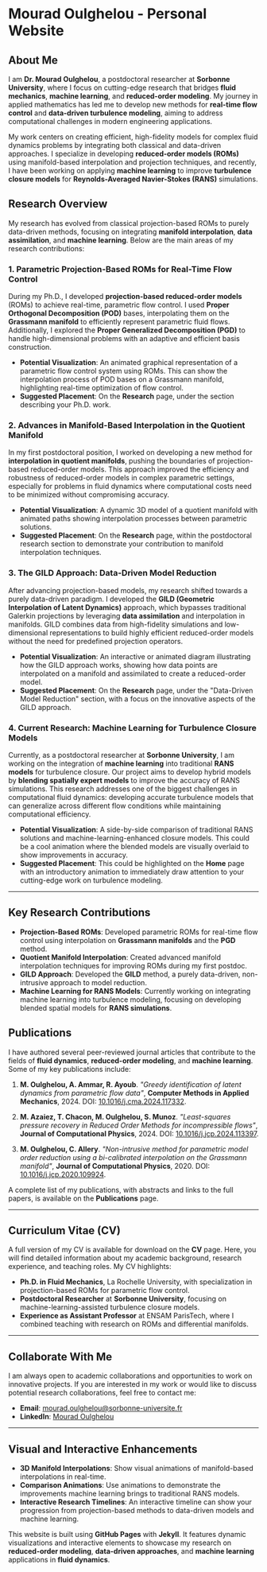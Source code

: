 # Mourad Oulghelou - Personal Website

## About Me

I am **Dr. Mourad Oulghelou**, a postdoctoral researcher at **Sorbonne University**, where I focus on cutting-edge research that bridges **fluid mechanics**, **machine learning**, and **reduced-order modeling**. My journey in applied mathematics has led me to develop new methods for **real-time flow control** and **data-driven turbulence modeling**, aiming to address computational challenges in modern engineering applications.

My work centers on creating efficient, high-fidelity models for complex fluid dynamics problems by integrating both classical and data-driven approaches. I specialize in developing **reduced-order models (ROMs)** using manifold-based interpolation and projection techniques, and recently, I have been working on applying **machine learning** to improve **turbulence closure models** for **Reynolds-Averaged Navier-Stokes (RANS)** simulations.

## Research Overview

My research has evolved from classical projection-based ROMs to purely data-driven methods, focusing on integrating **manifold interpolation**, **data assimilation**, and **machine learning**. Below are the main areas of my research contributions:

### 1. **Parametric Projection-Based ROMs for Real-Time Flow Control**
During my Ph.D., I developed **projection-based reduced-order models** (ROMs) to achieve real-time, parametric flow control. I used **Proper Orthogonal Decomposition (POD)** bases, interpolating them on the **Grassmann manifold** to efficiently represent parametric fluid flows. Additionally, I explored the **Proper Generalized Decomposition (PGD)** to handle high-dimensional problems with an adaptive and efficient basis construction.

- **Potential Visualization**: An animated graphical representation of a parametric flow control system using ROMs. This can show the interpolation process of POD bases on a Grassmann manifold, highlighting real-time optimization of flow control.
- **Suggested Placement**: On the **Research** page, under the section describing your Ph.D. work.

### 2. **Advances in Manifold-Based Interpolation in the Quotient Manifold**
In my first postdoctoral position, I worked on developing a new method for **interpolation in quotient manifolds**, pushing the boundaries of projection-based reduced-order models. This approach improved the efficiency and robustness of reduced-order models in complex parametric settings, especially for problems in fluid dynamics where computational costs need to be minimized without compromising accuracy.

- **Potential Visualization**: A dynamic 3D model of a quotient manifold with animated paths showing interpolation processes between parametric solutions.
- **Suggested Placement**: On the **Research** page, within the postdoctoral research section to demonstrate your contribution to manifold interpolation techniques.

### 3. **The GILD Approach: Data-Driven Model Reduction**
After advancing projection-based models, my research shifted towards a purely data-driven paradigm. I developed the **GILD (Geometric Interpolation of Latent Dynamics)** approach, which bypasses traditional Galerkin projections by leveraging **data assimilation** and interpolation in manifolds. GILD combines data from high-fidelity simulations and low-dimensional representations to build highly efficient reduced-order models without the need for predefined projection operators.

- **Potential Visualization**: An interactive or animated diagram illustrating how the GILD approach works, showing how data points are interpolated on a manifold and assimilated to create a reduced-order model.
- **Suggested Placement**: On the **Research** page, under the "Data-Driven Model Reduction" section, with a focus on the innovative aspects of the GILD approach.

### 4. **Current Research: Machine Learning for Turbulence Closure Models**
Currently, as a postdoctoral researcher at **Sorbonne University**, I am working on the integration of **machine learning** into traditional **RANS models** for turbulence closure. Our project aims to develop hybrid models by **blending spatially expert models** to improve the accuracy of RANS simulations. This research addresses one of the biggest challenges in computational fluid dynamics: developing accurate turbulence models that can generalize across different flow conditions while maintaining computational efficiency.

- **Potential Visualization**: A side-by-side comparison of traditional RANS solutions and machine-learning-enhanced closure models. This could be a cool animation where the blended models are visually overlaid to show improvements in accuracy.
- **Suggested Placement**: This could be highlighted on the **Home** page with an introductory animation to immediately draw attention to your cutting-edge work on turbulence modeling.

---

## Key Research Contributions

- **Projection-Based ROMs**: Developed parametric ROMs for real-time flow control using interpolation on **Grassmann manifolds** and the **PGD** method.
- **Quotient Manifold Interpolation**: Created advanced manifold interpolation techniques for improving ROMs during my first postdoc.
- **GILD Approach**: Developed the **GILD** method, a purely data-driven, non-intrusive approach to model reduction.
- **Machine Learning for RANS Models**: Currently working on integrating machine learning into turbulence modeling, focusing on developing blended spatial models for **RANS simulations**.

## Publications

I have authored several peer-reviewed journal articles that contribute to the fields of **fluid dynamics**, **reduced-order modeling**, and **machine learning**. Some of my key publications include:

1. **M. Oulghelou, A. Ammar, R. Ayoub**. _"Greedy identification of latent dynamics from parametric flow data"_, **Computer Methods in Applied Mechanics**, 2024. DOI: [10.1016/j.cma.2024.117332](https://doi.org/10.1016/j.cma.2024.117332).

2. **M. Azaiez, T. Chacon, M. Oulghelou, S. Munoz**. _"Least-squares pressure recovery in Reduced Order Methods for incompressible flows"_, **Journal of Computational Physics**, 2024. DOI: [10.1016/j.jcp.2024.113397](https://doi.org/10.1016/j.jcp.2024.113397).

3. **M. Oulghelou, C. Allery**. _"Non-intrusive method for parametric model order reduction using a bi-calibrated interpolation on the Grassmann manifold"_, **Journal of Computational Physics**, 2020. DOI: [10.1016/j.jcp.2020.109924](https://doi.org/10.1016/j.jcp.2020.109924).

A complete list of my publications, with abstracts and links to the full papers, is available on the **Publications** page.

---

## Curriculum Vitae (CV)

A full version of my CV is available for download on the **CV** page. Here, you will find detailed information about my academic background, research experience, and teaching roles. My CV highlights:

- **Ph.D. in Fluid Mechanics**, La Rochelle University, with specialization in projection-based ROMs for parametric flow control.
- **Postdoctoral Researcher** at **Sorbonne University**, focusing on machine-learning-assisted turbulence closure models.
- **Experience as Assistant Professor** at ENSAM ParisTech, where I combined teaching with research on ROMs and differential manifolds.

---

## Collaborate With Me

I am always open to academic collaborations and opportunities to work on innovative projects. If you are interested in my work or would like to discuss potential research collaborations, feel free to contact me:

- **Email**: [mourad.oulghelou@sorbonne-universite.fr](mailto:mourad.oulghelou@sorbonne-universite.fr)
- **LinkedIn**: [Mourad Oulghelou](https://www.linkedin.com/in/mourad-oulghelou)

---

## Visual and Interactive Enhancements

- **3D Manifold Interpolations**: Show visual animations of manifold-based interpolations in real-time.
- **Comparison Animations**: Use animations to demonstrate the improvements machine learning brings to traditional RANS models.
- **Interactive Research Timelines**: An interactive timeline can show your progression from projection-based methods to data-driven models and machine learning.

This website is built using **GitHub Pages** with **Jekyll**. It features dynamic visualizations and interactive elements to showcase my research on **reduced-order modeling**, **data-driven approaches**, and **machine learning** applications in **fluid dynamics**.
